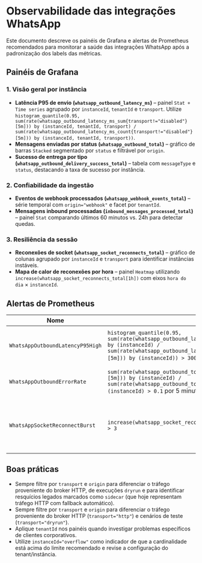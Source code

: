 # Observabilidade das integrações WhatsApp

Este documento descreve os painéis de Grafana e alertas de Prometheus recomendados para monitorar a saúde das integrações WhatsApp após a padronização dos labels das métricas.

## Painéis de Grafana

### 1. Visão geral por instância

* **Latência P95 de envio (`whatsapp_outbound_latency_ms`)** – painel `Stat + Time series` agrupado por `instanceId`, `tenantId` e `transport`. Utilize `histogram_quantile(0.95, sum(rate(whatsapp_outbound_latency_ms_sum{transport!="disabled"}[5m])) by (instanceId, tenantId, transport) / sum(rate(whatsapp_outbound_latency_ms_count{transport!="disabled"}[5m])) by (instanceId, tenantId, transport))`.
* **Mensagens enviadas por status (`whatsapp_outbound_total`)** – gráfico de barras `Stacked` segmentado por `status` e filtrável por `origin`.
* **Sucesso de entrega por tipo (`whatsapp_outbound_delivery_success_total`)** – tabela com `messageType` e `status`, destacando a taxa de sucesso por instância.

### 2. Confiabilidade da ingestão

* **Eventos de webhook processados (`whatsapp_webhook_events_total`)** – série temporal com `origin="webhook"` e facet por `tenantId`.
* **Mensagens inbound processadas (`inbound_messages_processed_total`)** – painel `Stat` comparando últimos 60 minutos vs. 24h para detectar quedas.

### 3. Resiliência da sessão

* **Reconexões de socket (`whatsapp_socket_reconnects_total`)** – gráfico de colunas agrupado por `instanceId` e `transport` para identificar instâncias instáveis.
* **Mapa de calor de reconexões por hora** – painel `Heatmap` utilizando `increase(whatsapp_socket_reconnects_total[1h])` com eixos `hora do dia` × `instanceId`.

## Alertas de Prometheus

| Nome | Regra | Objetivo |
| ---- | ----- | -------- |
| `WhatsAppOutboundLatencyP95High` | `histogram_quantile(0.95, sum(rate(whatsapp_outbound_latency_ms_sum{transport!="disabled"}[5m])) by (instanceId) / sum(rate(whatsapp_outbound_latency_ms_count{transport!="disabled"}[5m])) by (instanceId)) > 3000` por 10 minutos | Disparar quando o P95 de envio ultrapassar 3 segundos. |
| `WhatsAppOutboundErrorRate` | `sum(rate(whatsapp_outbound_total{status!="SENT",transport!="disabled"}[5m])) by (instanceId) / sum(rate(whatsapp_outbound_total{transport!="disabled"}[5m])) by (instanceId) > 0.1` por 5 minutos | Detectar aumento de falhas acima de 10%. |
| `WhatsAppSocketReconnectBurst` | `increase(whatsapp_socket_reconnects_total{transport!="disabled"}[15m]) > 3` | Indicar instâncias que estão reconectando excessivamente em um curto período. |

## Boas práticas

* Sempre filtre por `transport` e `origin` para diferenciar o tráfego proveniente do broker HTTP, de execuções `dryrun` e para identificar resquícios legados marcados como `sidecar` (que hoje representam tráfego HTTP com fallback automático).
* Sempre filtre por `transport` e `origin` para diferenciar o tráfego proveniente do broker HTTP (`transport="http"`) e cenários de teste (`transport="dryrun"`).
* Aplique `tenantId` nos painéis quando investigar problemas específicos de clientes corporativos.
* Utilize `instanceId="overflow"` como indicador de que a cardinalidade está acima do limite recomendado e revise a configuração do tenant/instância.
